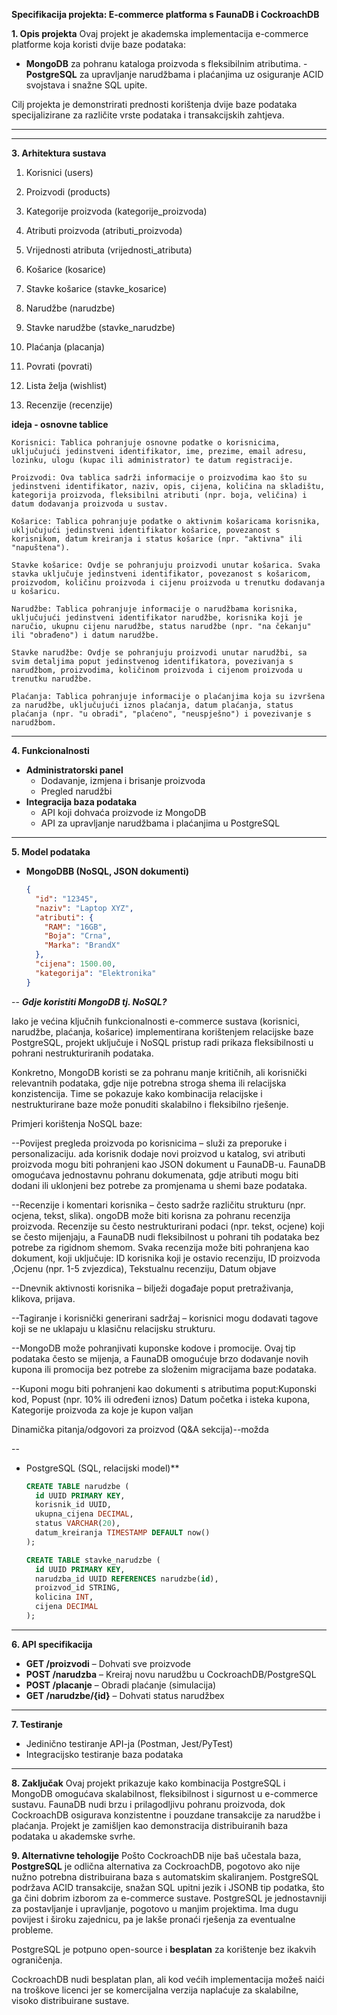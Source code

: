 **Specifikacija projekta: E-commerce platforma s FaunaDB i CockroachDB**

**1. Opis projekta**
Ovaj projekt je akademska implementacija e-commerce platforme koja koristi dvije baze podataka:
- **MongoDB** za pohranu kataloga proizvoda s fleksibilnim atributima.
-**PostgreSQL** za upravljanje narudžbama i plaćanjima uz osiguranje ACID svojstava i snažne SQL upite.

Cilj projekta je demonstrirati prednosti korištenja dvije baze podataka specijalizirane za različite vrste podataka i transakcijskih zahtjeva.

---


---

**3. Arhitektura sustava**
  1. Korisnici (users)

  2. Proizvodi (products)

  3. Kategorije proizvoda (kategorije_proizvoda)

  4. Atributi proizvoda (atributi_proizvoda)

  5. Vrijednosti atributa (vrijednosti_atributa)

  6. Košarice (kosarice)

  7. Stavke košarice (stavke_kosarice)
  
  8. Narudžbe (narudzbe)

  9. Stavke narudžbe (stavke_narudzbe)
    
  10. Plaćanja (placanja)

  11. Povrati (povrati)

  12. Lista želja (wishlist)

  13. Recenzije (recenzije)


  **ideja - osnovne tablice**

    Korisnici: Tablica pohranjuje osnovne podatke o korisnicima, uključujući jedinstveni identifikator, ime, prezime, email adresu, lozinku, ulogu (kupac ili administrator) te datum registracije.

    Proizvodi: Ova tablica sadrži informacije o proizvodima kao što su jedinstveni identifikator, naziv, opis, cijena, količina na skladištu, kategorija proizvoda, fleksibilni atributi (npr. boja, veličina) i datum dodavanja proizvoda u sustav.

    Košarice: Tablica pohranjuje podatke o aktivnim košaricama korisnika, uključujući jedinstveni identifikator košarice, povezanost s korisnikom, datum kreiranja i status košarice (npr. "aktivna" ili "napuštena").

    Stavke košarice: Ovdje se pohranjuju proizvodi unutar košarica. Svaka stavka uključuje jedinstveni identifikator, povezanost s košaricom, proizvodom, količinu proizvoda i cijenu proizvoda u trenutku dodavanja u košaricu.

    Narudžbe: Tablica pohranjuje informacije o narudžbama korisnika, uključujući jedinstveni identifikator narudžbe, korisnika koji je naručio, ukupnu cijenu narudžbe, status narudžbe (npr. "na čekanju" ili "obrađeno") i datum narudžbe.

    Stavke narudžbe: Ovdje se pohranjuju proizvodi unutar narudžbi, sa svim detaljima poput jedinstvenog identifikatora, povezivanja s narudžbom, proizvodima, količinom proizvoda i cijenom proizvoda u trenutku narudžbe.

    Plaćanja: Tablica pohranjuje informacije o plaćanjima koja su izvršena za narudžbe, uključujući iznos plaćanja, datum plaćanja, status plaćanja (npr. "u obradi", "plaćeno", "neuspješno") i povezivanje s narudžbom.

---

**4. Funkcionalnosti**
- **Administratorski panel**
  - Dodavanje, izmjena i brisanje proizvoda
  - Pregled narudžbi
- **Integracija baza podataka**
  - API koji dohvaća proizvode iz MongoDB
  - API za upravljanje narudžbama i plaćanjima u PostgreSQL

---

**5. Model podataka**
- **MongoDBB (NoSQL, JSON dokumenti)**
  ```json
  {
    "id": "12345",
    "naziv": "Laptop XYZ",
    "atributi": {
      "RAM": "16GB",
      "Boja": "Crna",
      "Marka": "BrandX"
    },
    "cijena": 1500.00,
    "kategorija": "Elektronika"
  }
  ```
--
***Gdje koristiti MongoDB tj. NoSQL?***


Iako je većina ključnih funkcionalnosti e-commerce sustava (korisnici, narudžbe, plaćanja, košarice) implementirana korištenjem relacijske baze PostgreSQL, projekt uključuje i NoSQL pristup radi prikaza fleksibilnosti u pohrani nestrukturiranih podataka.

Konkretno, MongoDB koristi se za pohranu manje kritičnih, ali korisnički relevantnih podataka, gdje nije potrebna stroga shema ili relacijska konzistencija. Time se pokazuje kako kombinacija relacijske i nestrukturirane baze može ponuditi skalabilno i fleksibilno rješenje.

Primjeri korištenja NoSQL baze:

--Povijest pregleda proizvoda po korisnicima – služi za preporuke i personalizaciju.
ada korisnik dodaje novi proizvod u katalog, svi atributi proizvoda mogu biti pohranjeni kao JSON dokument u FaunaDB-u.
FaunaDB omogućava jednostavnu pohranu dokumenata, gdje atributi mogu biti dodani ili uklonjeni bez potrebe za promjenama u shemi baze podataka.

--Recenzije i komentari korisnika – često sadrže različitu strukturu (npr. ocjena, tekst, slika).
ongoDB može biti korisna za pohranu recenzija proizvoda. Recenzije su često nestrukturirani podaci (npr. tekst, ocjene) koji se često mijenjaju, a FaunaDB nudi fleksibilnost u pohrani tih podataka bez potrebe za rigidnom shemom.
Svaka recenzija može biti pohranjena kao dokument, koji uključuje: ID korisnika koji je ostavio recenziju, ID proizvoda ,Ocjenu (npr. 1-5 zvjezdica), Tekstualnu recenziju, Datum objave

--Dnevnik aktivnosti korisnika – bilježi događaje poput pretraživanja, klikova, prijava.

--Tagiranje i korisnički generirani sadržaj – korisnici mogu dodavati tagove koji se ne uklapaju u klasičnu relacijsku strukturu.

--MongoDB može pohranjivati kuponske kodove i promocije. Ovaj tip podataka često se mijenja, a FaunaDB omogućuje brzo dodavanje novih kupona ili promocija bez potrebe za složenim migracijama baze podataka.

--Kuponi mogu biti pohranjeni kao dokumenti s atributima poput:Kuponski kod, Popust (npr. 10% ili određeni iznos)
Datum početka i isteka kupona, Kategorije proizvoda za koje je kupon valjan

Dinamička pitanja/odgovori za proizvod (Q&A sekcija)--možda


--
- PostgreSQL (SQL, relacijski model)**
  ```sql
  CREATE TABLE narudzbe (
    id UUID PRIMARY KEY,
    korisnik_id UUID,
    ukupna_cijena DECIMAL,
    status VARCHAR(20),
    datum_kreiranja TIMESTAMP DEFAULT now()
  );
  
  CREATE TABLE stavke_narudzbe (
    id UUID PRIMARY KEY,
    narudzba_id UUID REFERENCES narudzbe(id),
    proizvod_id STRING,
    kolicina INT,
    cijena DECIMAL
  );
  ```

---

**6. API specifikacija**
- **GET /proizvodi** – Dohvati sve proizvode 
- **POST /narudzba** – Kreiraj novu narudžbu u CockroachDB/PostgreSQL
- **POST /placanje** – Obradi plaćanje (simulacija)
- **GET /narudzbe/{id}** – Dohvati status narudžbex

---

**7. Testiranje**
- Jedinično testiranje API-ja (Postman, Jest/PyTest)
- Integracijsko testiranje baza podataka 

---

**8. Zaključak**
Ovaj projekt prikazuje kako kombinacija PostgreSQL i MongoDB omogućava skalabilnost, fleksibilnost i sigurnost u e-commerce sustavu. FaunaDB nudi brzu i prilagodljivu pohranu proizvoda, dok CockroachDB osigurava konzistentne i pouzdane transakcije za narudžbe i plaćanja. Projekt je zamišljen kao demonstracija distribuiranih baza podataka u akademske svrhe.



**9. Alternativne tehologije**
Pošto CockroachDB nije baš učestala baza, **PostgreSQL** je odlična alternativa za CockroachDB, pogotovo ako  nije nužno potrebna distribuirana baza s automatskim skaliranjem. PostgreSQL podržava ACID transakcije, snažan SQL upitni jezik i JSONB tip podatka, što ga čini dobrim izborom za e-commerce sustave.
PostgreSQL je jednostavniji za postavljanje i upravljanje, pogotovo u manjim projektima. Ima dugu povijest i široku zajednicu, pa je lakše pronaći rješenja za eventualne probleme.

PostgreSQL je potpuno open-source i **besplatan** za korištenje bez ikakvih ograničenja.

CockroachDB nudi besplatan plan, ali kod većih implementacija možeš naići na troškove licenci jer se komercijalna verzija naplaćuje za skalabilne, visoko distribuirane sustave.